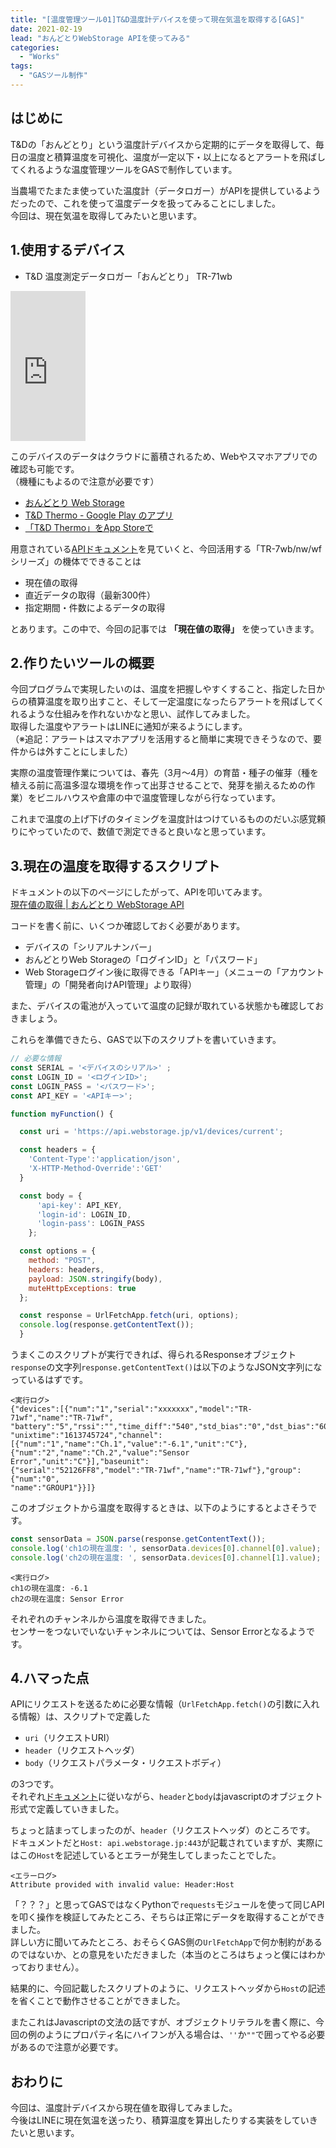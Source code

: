 ```yaml
---
title: "[温度管理ツール01]T&D温度計デバイスを使って現在気温を取得する[GAS]"
date: 2021-02-19
lead: "おんどとりWebStorage APIを使ってみる"
categories:
  - "Works"
tags:
  - "GASツール制作"
---
```


## はじめに
T&Dの「おんどとり」という温度計デバイスから定期的にデータを取得して、毎日の温度と積算温度を可視化、温度が一定以下・以上になるとアラートを飛ばしてくれるような温度管理ツールをGASで制作しています。

当農場でたまたま使っていた温度計（データロガー）がAPIを提供しているようだったので、これを使って温度データを扱ってみることにしました。  
今回は、現在気温を取得してみたいと思います。

## 1.使用するデバイス
- T&D 温度測定データロガー「おんどとり」 TR-71wb

<iframe style="width:120px;height:240px;" marginwidth="0" marginheight="0" scrolling="no" frameborder="0" src="https://rcm-fe.amazon-adsystem.com/e/cm?ref=qf_sp_asin_til&t=massasquash08-22&m=amazon&o=9&p=8&l=as1&IS1=1&detail=1&asins=B07NHYL461&linkId=7122ef05ade3a94e8f1379ede13586f6&bc1=ffffff&amp;lt1=_top&fc1=333333&lc1=0066c0&bg1=ffffff&f=ifr">
</iframe>

このデバイスのデータはクラウドに蓄積されるため、Webやスマホアプリでの確認も可能です。  
（機種にもよるので注意が必要です）
- [おんどとり Web Storage ](https://ondotori.webstorage.jp/) 
- [T&D Thermo - Google Play のアプリ](https://play.google.com/store/apps/details?id=com.tandd.android.thermoweb&hl=ja&gl=US)
- [‎「T&D Thermo」をApp Storeで](https://apps.apple.com/jp/app/t-d-thermo/id703327096)

用意されている[APIドキュメント](https://ondotori.webstorage.jp/docs/api/)を見ていくと、今回活用する「TR-7wb/nw/wfシリーズ」の機体でできることは
- 現在値の取得
- 直近データの取得（最新300件）
- 指定期間・件数によるデータの取得

とあります。この中で、今回の記事では **「現在値の取得」** を使っていきます。


## 2.作りたいツールの概要
今回プログラムで実現したいのは、温度を把握しやすくすること、指定した日からの積算温度を取り出すこと、そして一定温度になったらアラートを飛ばしてくれるような仕組みを作れないかなと思い、試作してみました。  
取得した温度やアラートはLINEに通知が来るようにします。  
（※追記：アラートはスマホアプリを活用すると簡単に実現できそうなので、要件からは外すことにしました）

実際の温度管理作業については、春先（3月〜4月）の育苗・種子の催芽（種を植える前に高温多湿な環境を作って出芽させることで、発芽を揃えるための作業）をビニルハウスや倉庫の中で温度管理しながら行なっています。  

これまで温度の上げ下げのタイミングを温度計はつけているもののだいぶ感覚頼りにやっていたので、数値で測定できると良いなと思っています。  


## 3.現在の温度を取得するスクリプト
ドキュメントの以下のページにしたがって、APIを叩いてみます。  
[現在値の取得 | おんどとり WebStorage API](https://ondotori.webstorage.jp/docs/api/reference/devices_device.html)

コードを書く前に、いくつか確認しておく必要があります。
- デバイスの「シリアルナンバー」
- おんどとりWeb Storageの「ログインID」と「パスワード」
- Web Storageログイン後に取得できる「APIキー」（メニューの「アカウント管理」の「開発者向けAPI管理」より取得）

また、デバイスの電池が入っていて温度の記録が取れている状態かも確認しておきましょう。  

これらを準備できたら、GASで以下のスクリプトを書いていきます。

```javascript
// 必要な情報
const SERIAL = '<デバイスのシリアル>' ;
const LOGIN_ID = '<ログインID>';
const LOGIN_PASS = '<パスワード>';
const API_KEY = '<APIキー>';

function myFunction() {

  const uri = 'https://api.webstorage.jp/v1/devices/current';

  const headers = {
    'Content-Type':'application/json',
    'X-HTTP-Method-Override':'GET'
  }

  const body = {
      'api-key': API_KEY,
      'login-id': LOGIN_ID,
      'login-pass': LOGIN_PASS
    };

  const options = {
    method: "POST",
    headers: headers,
    payload: JSON.stringify(body),
    muteHttpExceptions: true
  };

  const response = UrlFetchApp.fetch(uri, options);
  console.log(response.getContentText());
  }
```

うまくこのスクリプトが実行できれば、得られるResponseオブジェクト`response`の文字列`response.getContentText()`は以下のようなJSON文字列になっているはずです。

```
<実行ログ>
{"devices":[{"num":"1","serial":"xxxxxxx","model":"TR-71wf","name":"TR-71wf",
"battery":"5","rssi":"","time_diff":"540","std_bias":"0","dst_bias":"60",
"unixtime":"1613745724","channel":[{"num":"1","name":"Ch.1","value":"-6.1","unit":"C"},
{"num":"2","name":"Ch.2","value":"Sensor Error","unit":"C"}],"baseunit":
{"serial":"52126FF8","model":"TR-71wf","name":"TR-71wf"},"group":{"num":"0",
"name":"GROUP1"}}]}
```

このオブジェクトから温度を取得するときは、以下のようにするとよさそうです。
```javascript
const sensorData = JSON.parse(response.getContentText());
console.log('ch1の現在温度: ', sensorData.devices[0].channel[0].value);
console.log('ch2の現在温度: ', sensorData.devices[0].channel[1].value);
```

```
<実行ログ>
ch1の現在温度: -6.1
ch2の現在温度: Sensor Error
```

それぞれのチャンネルから温度を取得できました。  
センサーをつないでいないチャンネルについては、Sensor Errorとなるようです。

## 4.ハマった点
APIにリクエストを送るために必要な情報（`UrlFetchApp.fetch()`の引数に入れる情報）は、スクリプトで定義した
- `uri`（リクエストURI）
- `header`（リクエストヘッダ）
- `body`（リクエストパラメータ・リクエストボディ）

の3つです。  
それぞれ[ドキュメント](https://ondotori.webstorage.jp/docs/api/reference/devices_device.html)に従いながら、`header`と`body`はjavascriptのオブジェクト形式で定義していきました。  

ちょっと詰まってしまったのが、`header`（リクエストヘッダ）のところです。  
ドキュメントだと`Host: api.webstorage.jp:443`が記載されていますが、実際にはこの`Host`を記述しているとエラーが発生してしまったことでした。  

```
<エラーログ>
Attribute provided with invalid value: Header:Host
```

「？？？」と思ってGASではなくPythonで`requests`モジュールを使って同じAPIを叩く操作を検証してみたところ、そちらは正常にデータを取得することができました。  
詳しい方に聞いてみたところ、おそらくGAS側の`UrlFetchApp`で何か制約があるのではないか、との意見をいただきました（本当のところはちょっと僕にはわかっておりません）。  

結果的に、今回記載したスクリプトのように、リクエストヘッダから`Host`の記述を省くことで動作させることができました。  

またこれはJavascriptの文法の話ですが、オブジェクトリテラルを書く際に、今回の例のようにプロパティ名にハイフンが入る場合は、`''`か`""`で囲ってやる必要があるので注意が必要です。

## おわりに
今回は、温度計デバイスから現在値を取得してみました。  
今後はLINEに現在気温を送ったり、積算温度を算出したりする実装をしていきたいと思います。